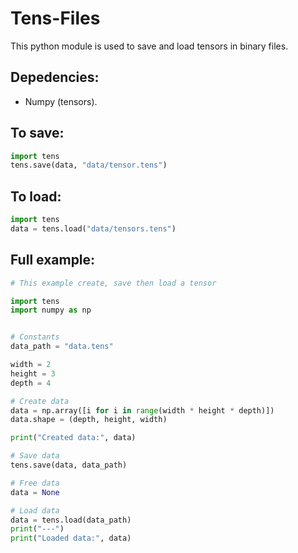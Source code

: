 # Tens-Files
This python module is used to save and load tensors in binary files. 

## Depedencies:
- Numpy (tensors).

## To save:
```python
import tens
tens.save(data, "data/tensor.tens")
```

## To load:
```python
import tens
data = tens.load("data/tensors.tens")
```

## Full example:
```python
# This example create, save then load a tensor

import tens
import numpy as np


# Constants
data_path = "data.tens"

width = 2
height = 3
depth = 4

# Create data
data = np.array([i for i in range(width * height * depth)])
data.shape = (depth, height, width)

print("Created data:", data)

# Save data
tens.save(data, data_path)

# Free data
data = None

# Load data
data = tens.load(data_path)
print("---")
print("Loaded data:", data)
```
